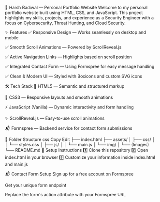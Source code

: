 🚀 Harsh Badiwal — Personal Portfolio Website
Welcome to my personal portfolio website built using HTML, CSS, and JavaScript.
This project highlights my skills, projects, and experience as a Security Engineer with a focus on Cybersecurity, Threat Hunting, and Cloud Security.

✨ Features
✅ Responsive Design — Works seamlessly on desktop and mobile

✅ Smooth Scroll Animations — Powered by ScrollReveal.js

✅ Active Navigation Links — Highlights based on scroll position

✅ Integrated Contact Form — Using Formspree for easy message handling

✅ Clean & Modern UI — Styled with Boxicons and custom SVG icons

🛠️ Tech Stack
📝 HTML5 — Semantic and structured markup

🎨 CSS3 — Responsive layouts and smooth animations

⚡ JavaScript (Vanilla) — Dynamic interactivity and form handling

✨ ScrollReveal.js — Easy-to-use scroll animations

📬 Formspree — Backend service for contact form submissions

📁 Folder Structure
css
Copy
Edit
├── index.html
├── assets/
│   ├── css/
│   │   └── styles.css
│   ├── js/
│   │   └── main.js
│   └── img/
│       └── (Images)
└── README.md
📝 Setup Instructions
1️⃣ Clone this repository
2️⃣ Open index.html in your browser
3️⃣ Customize your information inside index.html and main.js

📬 Contact Form Setup
Sign up for a free account on Formspree

Get your unique form endpoint

Replace the form's action attribute with your Formspree URL
